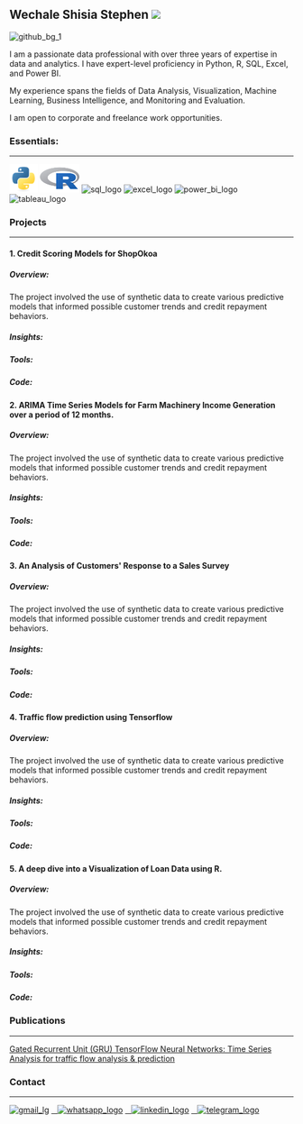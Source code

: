 ## Wechale Shisia Stephen <img src="https://raw.githubusercontent.com/MartinHeinz/MartinHeinz/master/wave.gif" width="30px">

![github_bg_1](https://github.com/user-attachments/assets/ef523d81-c916-423f-9ace-e4747d796e7c)


I am a passionate data professional with over three years of expertise in data and analytics. I have expert-level proficiency in Python, R, SQL, Excel, and Power BI. 

My experience spans the fields of Data Analysis, Visualization, Machine Learning, Business Intelligence, and Monitoring and Evaluation. 

I am open to corporate and freelance work opportunities.

### Essentials: 
---
<img src='https://github.com/devicons/devicon/blob/master/icons/python/python-original.svg' alt='python_logo' width='50' height='50'/> <img src='https://github.com/devicons/devicon/blob/master/icons/r/r-original.svg' alt='R_logo' width='70' height='50'/> <img src='https://github.com/wessware/wessware/assets/46624127/3eee364e-e00b-41e8-9588-1c4da3f33839' alt='sql_logo' width='70' height='60'/> <img src='https://www.svgrepo.com/show/373589/excel.svg' alt='excel_logo' width='50' height='50'/> <img src='https://upload.wikimedia.org/wikipedia/commons/thumb/c/cf/New_Power_BI_Logo.svg/1024px-New_Power_BI_Logo.svg.png' alt='power_bi_logo' width='50' height='50'/> <img src='https://www.svgrepo.com/show/354428/tableau-icon.svg' alt='tableau_logo' width='50' height='50'/> 

### Projects
---
#### 1. Credit Scoring Models for ShopOkoa
##### Overview:
The project involved the use of synthetic data to create various predictive models that informed possible customer trends and credit repayment behaviors. 
##### Insights: 

##### Tools:

##### Code: 

#### 2. ARIMA Time Series Models for Farm Machinery Income Generation over a period  of 12 months.
##### Overview:
The project involved the use of synthetic data to create various predictive models that informed possible customer trends and credit repayment behaviors. 
##### Insights: 

##### Tools:

##### Code: 

#### 3. An Analysis of Customers' Response to a Sales Survey
##### Overview:
The project involved the use of synthetic data to create various predictive models that informed possible customer trends and credit repayment behaviors. 
##### Insights: 

##### Tools:

##### Code: 

#### 4. Traffic flow prediction using Tensorflow
##### Overview:
The project involved the use of synthetic data to create various predictive models that informed possible customer trends and credit repayment behaviors. 
##### Insights: 

##### Tools:

##### Code: 

#### 5. A deep dive into a Visualization of Loan Data using R.  
##### Overview:
The project involved the use of synthetic data to create various predictive models that informed possible customer trends and credit repayment behaviors. 
##### Insights: 

##### Tools:

##### Code: 

### Publications
---
<a href="https://www.researchgate.net/publication/366154898_Deployment_of_Time_Series_Analysis_and_the_TensorFlow_GRU_model_in_traffic_flow_prediction" target='_blank'> Gated Recurrent Unit (GRU) TensorFlow Neural Networks: Time Series Analysis for traffic flow analysis & prediction </a>

### Contact
---
<a href='mailto:stevensheasier@gmail.com' target='_blank'> <img src='https://cdn.worldvectorlogo.com/logos/official-gmail-icon-2020-.svg' alt='gmail_lg' width='25' height='25'></a>
<a href='https://wa.me/254799762433' target='_blank'> &ensp; <img src='https://upload.wikimedia.org/wikipedia/commons/thumb/6/6b/WhatsApp.svg/2044px-WhatsApp.svg.png' alt='whatsapp_logo' width='25' height='25'/></a> <a href='https://www.linkedin.com/in/stephen-shisia-105924450/' target='_blank'> &ensp; <img src='https://upload.wikimedia.org/wikipedia/commons/thumb/e/e9/Linkedin_icon.svg/256px-Linkedin_icon.svg.png?20110609134306' alt='linkedin_logo' width='25' height='25'/></a>
<a href='https://t.me/wessware' target='_blank'> &ensp; <img src='https://upload.wikimedia.org/wikipedia/commons/thumb/8/82/Telegram_logo.svg/512px-Telegram_logo.svg.png?20220101141644' alt='telegram_logo' width='25' height='25'/></a>
